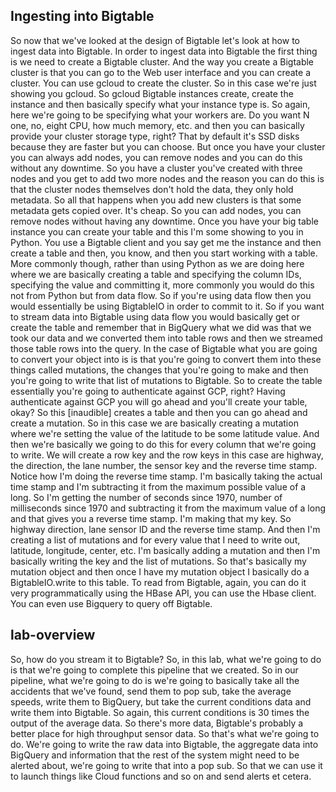 ## Ingesting into Bigtable
So now that we've looked at the design of Bigtable let's look at how to ingest data into Bigtable. In order to ingest data into Bigtable the first thing is we need to create a Bigtable cluster. And the way you create a Bigtable cluster is that you can go to the Web user interface and you can create a cluster. You can use gcloud to create the cluster. So in this case we're just showing you gcloud. So gcloud Bigtable instances create, create the instance and then basically specify what your instance type is. So again, here we're going to be specifying what your workers are. Do you want N one, no, eight CPU, how much memory, etc. and then you can basically provide your cluster storage type, right? That by default it's SSD disks because they are faster but you can choose. But once you have your cluster you can always add nodes, you can remove nodes and you can do this without any downtime. So you have a cluster you've created with three nodes and you get to add two more nodes and the reason you can do this is that the cluster nodes themselves don't hold the data, they only hold metadata. So all that happens when you add new clusters is that some metadata gets copied over. It's cheap. So you can add nodes, you can remove nodes without having any downtime. Once you have your big table instance you can create your table and this I'm some showing to you in Python. You use a Bigtable client and you say get me the instance and then create a table and then, you know, and then you start working with a table. More commonly though, rather than using Python as we are doing here where we are basically creating a table and specifying the column IDs, specifying the value and committing it, more commonly you would do this not from Python but from data flow. So if you're using data flow then you would essentially be using BigtableIO in order to commit to it. So if you want to stream data into Bigtable using data flow you would basically get or create the table and remember that in BigQuery what we did was that we took our data and we converted them into table rows and then we streamed those table rows into the query. In the case of Bigtable what you are going to convert your object into is is that you're going to convert them into these things called mutations, the changes that you're going to make and then you're going to write that list of mutations to Bigtable. So to create the table essentially you're going to authenticate against GCP, right? Having authenticate against GCP you will go ahead and you'll create your table, okay? So this [inaudible] creates a table and then you can go ahead and create a mutation. So in this case we are basically creating a mutation where we're setting the value of the latitude to be some latitude value. And then we're basically we going to do this for every column that we're going to write. We will create a row key and the row keys in this case are highway, the direction, the lane number, the sensor key and the reverse time stamp. Notice how I'm doing the reverse time stamp. I'm basically taking the actual time stamp and I'm subtracting it from the maximum possible value of a long. So I'm getting the number of seconds since 1970, number of milliseconds since 1970 and subtracting it from the maximum value of a long and that gives you a reverse time stamp. I'm making that my key. So highway direction, lane sensor ID and the reverse time stamp. And then I'm creating a list of mutations and for every value that I need to write out, latitude, longitude, center, etc. I'm basically adding a mutation and then I'm basically writing the key and the list of mutations. So that's basically my mutation object and then once I have my mutation object I basically do a BigtableIO.write to this table. To read from Bigtable, again, you can do it very programmatically using the HBase API, you can use the Hbase client. You can even use Bigquery to query off Bigtable.
## lab-overview
So, how do you stream it to Bigtable? So, in this lab, what we're going to do is that we're going to complete this pipeline that we created. So in our pipeline, what we're going to do is we're going to basically take all the accidents that we've found, send them to pop sub, take the average speeds, write them to BigQuery, but take the current conditions data and write them into Bigtable. So again, this current conditions is 30 times the output of the average data. So there's more data, Bigtable's probably a better place for high throughput sensor data. So that's what we're going to do. We're going to write the raw data into Bigtable, the aggregate data into BigQuery and information that the rest of the system might need to be alerted about, we're going to write that into a pop sub. So that we can use it to launch things like Cloud functions and so on and send alerts et cetera. 
